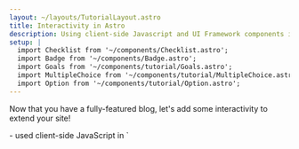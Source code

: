 ```yaml
---
layout: ~/layouts/TutorialLayout.astro
title: Interactivity in Astro
description: Using client-side Javascript and UI Framework components in Astro to provide interactivity.
setup: |
  import Checklist from '~/components/Checklist.astro';
  import Badge from '~/components/Badge.astro';
  import Goals from '~/components/tutorial/Goals.astro';
  import MultipleChoice from '~/components/tutorial/MultipleChoice.astro';
  import Option from '~/components/tutorial/Option.astro';
---
```

Now that you have a fully-featured blog, let's add some interactivity to extend your site!

<Goals>
  - used client-side JavaScript in `<script>` tags to create a light/dark theme toggle and responsive mobile navigation header
  - used the `astro-add` command to add an official Astro integration
  - created an interactive UI framework (Preact) component that fetches data from an external API
  - rendered Preact components on `index.astro`, controling each one's hydration method using a different `client:directive`
</Goals>

All the content on your site is **static**. A reader can navigate your site through links, but othwerwise, there is nothing for them to interact with.

You have used some build-time JavaScript to create and render parts of your site dynamically, but you do not yet have any client-side JavaScript, nor UI framework components (e.g. React, Svelte, Vue), that allow your readers to trigger any changes to the site.

Let's do that now!

### Test your knowledge

Fill in the blanks with: **`<script>`**, **JSX-like expressions**, **interactivity**, **build**, **code fences**, **browser**

`.astro` files can contain JavaScript between the || &nbsp &nbsp &nbsp &nbsp &nbsp **code fences** &nbsp &nbsp &nbsp &nbsp &nbsp || to define variables, receive props and run functions to help generate the HTML template. You can even write || **JSX-like expressions** || within the Astro component template to dynamically generate your HTML. But, all of this JavaScript is executed at || &nbsp &nbsp &nbsp &nbsp &nbsp **build** &nbsp &nbsp &nbsp &nbsp &nbsp || time, on the server, and is not available in the || &nbsp &nbsp &nbsp &nbsp &nbsp **browser** &nbsp &nbsp &nbsp &nbsp &nbsp ||.

For || &nbsp &nbsp &nbsp &nbsp &nbsp **interactivity** &nbsp &nbsp &nbsp &nbsp &nbsp || on your site, you need to write client-side JS (e.g in || &nbsp &nbsp &nbsp &nbsp &nbsp **`<script>`** &nbsp &nbsp &nbsp &nbsp &nbsp || tags) or use a UI framework component.


### Checklist for moving on

<Checklist key ="interactivity">
- [ ] I am ready to add some interactivity to my site!
</Checklist>

---

## Add Light / Dark Modes

<Goals>
  - made a new theme toggle UI component to switch your site between light and dark mode
  - defined global styles for both a light and a dark theme
  - used JavaScript within a `<script>` tag to make your toggle button interactive
  - refactored your JavaScript to a local project `.js` file
</Goals>

To give your blog readers the option of reading your site in either light mode or dark mode, let's create an interactive UI theme toggle switch. 

### Theme toggle component

1. Create a new file at `src/components/ThemeToggle.astro` and paste the following code into it:

    ```astro
    // src/components/ThemeToggle.astro
    <div class="toggle">
      <label class="switch">
        <input id="toggler" type="checkbox">
        <span class="slider"></span>
      </label>
    </div>
    ```

2. Add the theme toggle to `BaseLayout.astro` so that it will be displayed on all pages. Don't forget to import the component using its relative location!

    ```diff
    // src/layouts/BaseLayout.astro
      <Navigation />
    + <ThemeToggle />
      <h1>{title}</h1>

      <slot />

      <Footer />
    ```

3. Visit your browser preview at `localhost:3000` to see this component now rendered to your page, and try clicking on it.

    This theme toggle element is an HTML checkbox, but it won't look like one when we're done with it! 

    Using the CSS classes added to the HTML above, and some CSS definitions below, you will make this plain checkbox look like a sliding toggle instead. Don't worry if you find the CSS styles a little overwhelming. You can just copy and paste for now, and examine the details later!

### Style your toggle

Copy the following CSS into `global.css` to style the HTML input that will create the toggle switch:

```css
// src/styles/global.css
.toggle {
  margin-top: 2em;
}

.switch {
  position: relative;
  display: inline-block;
  width: 48px;
  height: 20px;
}

/* Hide default HTML checkbox */
.switch input {
  -webkit-appearance: none;
  appearance: none;
}

.slider {
  position: absolute;
  cursor: pointer;
  top: 0;
  left: 0;
  right: 0;
  bottom: 0;
  background-color: #333;
  border-radius: 20px;
  -webkit-transition: .4s;
  transition: .4s;
}

.slider::before {
  position: absolute;
  content: "";
  height: 12px;
  width: 12px;
  left: 4px;
  bottom: 4px;
  background-color: var(--toggler-color);
  border-radius: 50%;
  transition: .4s;
}

input:checked + .slider {
  background-color: #fff;
}

input:checked + .slider::before {
  transform: translateX(26px);
}

```

### Add CSS styling for each theme

To make your toggler, text and background different colors in each theme, define some CSS variables.

1. Define style colors for both a light (default) and dark theme in `global.css`. You can choose your own, or copy and paste:

    ```css title="src/styles/global.css"
    /* Default Light Mode Theme */
    :root, [data-theme="default"] {
      --body-bg-color: #E2CAF1;
      --text-color: #333;
      --toggler-color: #fff;
    }

    /* Dark Mode Theme */
    [data-theme="dark"] {
      --body-bg-color: #0D0950;
      --text-color: #fff;
      --toggler-color: #333;
    }
    ```

2. Edit your existing CSS so that both the text and background colors for your entire website are defined by CSS variables, which now depend on your theme choice:

    ```diff title="src/styles/global.css"
    body {
    -  background-color: #E2CAF1;    
    +  background-color: var(--body-bg-color);
    +  transition: background-color .45s ease-in;    
    }

    + * {
    +  color: var(--text-color);
    + }
    ```

3. Visit your site in your browser preview and click the theme toggle. Notice what does or does not change!

    Now, you have a styled HTML element at the top of your page, under your navigation links. It is still functionally a checkbox, so clicking on it does *something.* (Remember, an HTML checkbox can toggle between displaying an empty box and a checked box.) But, an HTML input element can only change its own appearance. 

    You will need JavaScript to monitor whether the toggle switch has been clicked, and then change the properties of *other* HTML elements in response.

### Add client-side interactivity

To provide **client-side JavaScript** (interactivity that can be prompted by the user), use a `<script>` tag in an Astro component template. 

#### Using JS in script tags

1. Add the following `<script>` tag in `src/layouts/BaseLayout.astro`:

    ```diff
    // src/layouts/BaseLayout.astro
    + <script>
    +   document.getElementById('toggler').addEventListener('change', (event) => {
    +     event.target.checked 
    +       ? document.body.setAttribute('data-theme', 'dark')
    +       : document.body.removeAttribute('data-theme')
    +   });
    + </script>
    </body>
    ```

    This script "listens" for a change to the checkbox, and sets or removes a `data-theme` dark mode attribute to the page `<body>` in response.

2. Check your browser preview at `localhost:3000` and click the theme toggle. Verify that you can change between light and dark modes.

    Your site now has an interactive UI element, thanks to a `<script>` tag in your HTML template!

:::note
Although you have already used some JavaScript to build parts of your site (e.g. mapping through a list of skills on the About page, fetching information from your Markdown files, creating page routes dynamically), those commands are all executed **at build time to create static HTML for your site**, and then the code is "thrown away." 

This is the first JavaScript for your site that is sent to the browser, and is available to run, and re-run, based on user interactions like refreshing a page or toggling an input.
:::

#### Importing a `.js` file

Just like you can refactor parts of your template into smaller Astro components, you can also move the contents of `<script>` tags into separate `.js` files. Then, you can import that file into your `<script>` tag.


1. Create `src/scripts/toggle-theme.js` (you will have to create a new folder) and move your JavaScript into it.

    ```js
    // src/scripts/toggle-theme.js
    document.getElementById('toggler').addEventListener('change', (event) => {
        event.target.checked 
        ? document.body.setAttribute('data-theme', 'dark')
        : document.body.removeAttribute('data-theme')
    });
    ```

2. Replace the contents of the `<script>` tag in `BaseLayout.astro` with this file import (note the relative location used, as with other imports from files within your project).

    ```astro
    // src/layouts/BaseLayout.astro
    <script>import '../scripts/theme-toggle.js'</script>
    ```

3. Check your browser preview again and verify that the theme toggle still works. 

:::note[limitations]
Although this toggle works on every page, your theme choice does not persist across pages or page refreshes. Writing the toggle state to `localStorage` is one way you can add this functionality to your website, but it is beyond the scope of this introductory tutorial.
:::

### Test your knowledge

Fill in the blanks with the following terms:  **code fences**, **build-time**, **written or imported**, **browser**, **JavaScript**, 

|| **JavaScript** || is a programming language that can add dynamic and interactive elements to websites.  Astro uses JavaScript first at || **build-time** || to create your site (e.g. to build dynamic routes, to map over arrays of data to display lists, to fetch data and to define variables). Then, Astro can optionally send JavaScript to the || **browser** || (also known as client-side JavaScript) which allows users to interact with your website and change parts of your built site (e.g. toggling switches, clicking on buttons).

In Astro, JavaScript that is only meant to build your site is written between the || **code fences** ||, is run on a server (e.g. Netlify), and then discarded once your site is published. JavaScript that is meant to control interactive elements on your site is || **written or imported** || between open and close `<script>` tags.

### Checklist for moving on

<Checklist key="theme">
- [ ] I can create small Astro UI components and include them on multiple pages by importing and using them in a layout.
- [ ] I can define CSS variables, and update my existing CSS to use them.
- [ ] I can add client-side interactivity on my site by writing JavaScript within a `<script>` tag
- [ ] I can write JavaScript in a `.js` file elsewhere within my project `src`, and import it into a `<script>` tag.
</Checklist>

### Resources

- [Client-side `<script>` in Astro](/en/core-concepts/astro-components/#client-side-scripts)

- [CSS Variables and How to Use Them](https://www.freecodecamp.org/news/what-are-css-variables-and-how-to-use-them/) <Badge>external</Badge>

---

## Responsive Navigation

<Goals>
  - used component-based design principles to create a responsive Header for your site
  - used semantic HTML tags to write clearer, more accessible, code
  - used mobile-first, responsive design principles to style your Header component for different screen sizes
  - written a `<script>` to allow your site visitor to open and close the navigation menu
</Goals>

### Using modern design principles

Astro was designed to help you to build projects using modern design principles, including **component-based composition** and **mobile-first responsiveness**. 

As a superset of HTML, Astro syntax also encourages you to build with **semantic HTML tags** that give your browser (and other developers!) key information about the purpose and content of the elements on your page. 

Sketching all these elements out first, in **pseudocode** can also be helpful to organize your thoughts and provide a roadmap. Let's see what it looks like to build with these ideas in mind!

### Header Component

1. Create a new Header component.

    <details>
    <summary>Give me more specific instructions!</summary>

    Create a file named `Header.astro` in `src/components/`
    </details>

2. Use semantic HTML elements to create the pattern of a `<nav></nav>` nested inside a `<header><header/>`.

    <details>
    <summary>Show me the code!</summary>

    ```astro
    ---
    // src/components/Header.astro
    ---
    <header>
      <nav>
      </nav>
    <header>
    ```
    </details>


3. Import and add two components: a "coming soon" `<Hamburger />` component and your existing `<Navigation />` component inside the `<nav>`. 

    Don't worry about the fact that you haven't built the Hamburger component yet. This is another example of writing **pseudocode**: code that simply reveals our intentions first, allowing us to add details later. So, don't bother to check your browser preview yet. It won't work!

    <details>
    <summary>Show me the code!</summary>

    ```astro
    ---
    // src/components/Navigation.astro
    import Hamburger from '../components/Hamburger.astro';
    import Navigation from '../components/Navigation.astro';
    ---
    <header>
      <nav>
        <Hamburger />
        <Navigation />
      </nav>
    <header>
    ```
    </details>

### Hamburger Component

1. Create the missing `<Hamburger />` component.

    <details>
    <summary>Give me more specific instructions!</summary>

    Create a file named `Hamburger.astro` in `src/components/`
    </details>

2. Copy the following code into your component. This will represent your 3-line "hamburger" menu to open and close your navigation links on mobile. (You will add new CSS styles to your `.global.css` later.)

    ```astro
    ---
    // src/components/Hamburger.astro
    ---
    <div class="hamburger">
      <span class="line"></span>
      <span class="line"></span>
      <span class="line"></span>
    </div>
    ```

### Navigation Component

1. Update `Header.astro` in preparation for using CSS styles to create a responsive, mobile header. Wrap the existing navigation links in a `<div> ` with the class `nav-links`.

    <details>
    <summary>Show me the code!</summary>

    ```astro
    ---
    // src/components/Header.astro
    ---
    <div class="nav-links">
      <a href="/">Home</a>
      <a href="/about">About</a>
      <a href="/blog">Blog</a>
    <div>
    ```
    </details>


### CSS

1. Copy the CSS styles below into `global.css`. These styles:

    - create lines for the hamburger menu
    - style and position the navigation links for mobile
    - include an `expanded` class that can be toggled to display or hide the links on mobile
    - use a `@media` query to define different styles for larger screen sizes

    Note that responsive, mobile-first desgin starts by defining what should happen on small screen sizes first. Then, styles are adjusted to accommodate larger screen sizes. This is because smaller screen sizes require simpler layouts. If you design the complicated case first, then you have to work backwards to try to make it simple again.

    ```css
    // src/styles/global.css
    /* nav styles */
    .nav {
      align-items: center;
      padding-top: 20px;
    }

    .hamburger {
      padding-right: 20px;
      cursor: pointer;
    }

    .hamburger .line {
      display: block;
      width: 40px;
      height: 5px;
      margin-bottom: 10px;
      background-color: var(--text-color);
    }

    .nav-links {
      width: 100%;
      top: 5rem;
      left: 48px;
      background-color: #ff9776;
      display: none;
      margin: 0;
    }

    .nav-links a {
      display: block;
      text-align: center;
      padding: 10px 0;
      text-decoration: none;
      font-size: 1.2rem;
      font-weight: bold;
      text-transform: uppercase;
    }

    .nav-links a:hover, a:focus {
      background-color: #ff9776;
    }

    .expanded {
      display: unset;
    }

    @media screen and (min-width: 636px) {
      .nav-links {
        margin-left: 5em;
        display: block;
        position: static;
        width: auto;
        background: none;
      }

      .nav-links a {
        display: inline-block;
        padding: 15px 20px;
      }

      .hamburger {
        display: none;
      }
    }
    ```

2. Check your browser preview at `localhost:3000` and verify that your header is now styled!

    Resize your window and look for different styles being applied at different screen widths. Your header is now **responsive** to screen size! `@media` queries allow the appearance to update dynamically, but the CSS classes do not change, meaning that it will always have one single appearance at each screen size.

### Script

Your header is not yet **interactive** because it can't respond to user input, like clicking on the hamburger menu to show or hide the navigation links. You need to add a `<script>` tag to provide client-side JavaScript to "listen" for this user event and then change an element's CSS styles accordingly.

1. Add a second `<script>` tag to `BaseLayout.astro`

    ```diff
    // src/layouts/BaseLayout.astro
      <script src='../scripts/theme-toggle.js'></script>
    + <script>
    +   document.querySelector('.hamburger').addEventListener('click', () => {
    +     document.querySelector('.nav-links').classList.toggle('expanded');
    +   });
    + </script>
    ```

    This script reacts to the `<Hamburger />` component being clicked, and toggles the CSS class of the`<Navigation />` component.

2. Check your browser preview again at various sizes, and verify that you have a working navigation menu that is both responsive to screen size and responds to user input.

### Test your knowledge

Answer the following multiple choice questions:

1. Mobile-first is a popular modern web design strategy because

    <MultipleChoice>
      <Option>
        many people will visit your website using their phones.
      </Option>
      <Option>
        mobile screen sizes are smaller, and this allows us to start with the most essential elements in a simple layout first, and prioritize important site features and interactions.
      </Option>
      <Option>
        cell phones may be less powerful than computers, requiring mobile versions of your site to be more scaled-back than desktop versions. It is easier to add complexity (e.g. hover states, additional panels).
      </Option>
      <Option>
        websites that have been designed **for mobile viewing** will naturally look better on mobile, and visitors will have more confidence in your organization or company if your site looks and feels fully-functional.
      </Option>
      <Option isCorrect>
        all of the above! In fact, there is no good reason *not* to design mobile-first!📱
      </Option>
    </MultipleChoice>

2. Which of the following is **not** an example of a semantic HTML element:

    <MultipleChoice>
      <Option>
        `<header>`

        <Fragment slot="feedback">Try again! This **is** a semantic tag. It tells you about its specific usage or purpose.</Fragment>
      </Option>
      <Option isCorrect>
        `<div>`

        <Fragment slot="feedback">Correct! This element doesn't tell you very much about its purpose.</Fragment>
      </Option>
      <Option>
        `<article>` 

        <Fragment slot="feedback">Try again! This **is** a semantic tag. It tells you about its specific usage or purpose.</Fragment>        
      </Option>
      <Option>
        `<section>` 

        <Fragment slot="feedback">Try again! This **is** a semantic tag. It tells you about its specific usage or purpose.</Fragment>
      </Option>
      <Option>
        `<aside>` 

        <Fragment slot="feedback">Try again! This **is** a semantic tag. It tells you about its specific usage or purpose.</Fragment>
      </Option>
    </MultipleChoice>

### Checklist for moving on

<Checklist key="nav">
- [ ] I can use semantic HTML tags instead of generic ones to better describe my code. 
- [ ] I can think about mobile-first, responsive design principles when creating my website.
- [ ] I can use multiple `<script>` tags in the same Astro component.
</Checklist>

### Resources

- [Component-based Design](https://www.droptica.com/blog/component-based-design/) <Badge>external</Badge>

- [Semantic HTML Tags](https://www.dofactory.com/html/semantics) <Badge>external</Badge>

- [Mobile-first Design](https://www.mobileapps.com/blog/mobile-first-design) <Badge>external</Badge>

---

## Using Other Frameworks in Astro

<Goals>
  - used the `astro add` command to add an official integration (Preact) to your site
  - created two UI Framework components (using Preact) and rendered them on an Astro page
  - used different `client:directives` to customize the JavaScript hydration of your framework components, and renered a component with no directive at all to compare the output
</Goals>

Astro components are **templating components only**, so they require `<script>` tags to execute JavaScript in the browser. 

But, Astro can also render components from other popular UI frameworks, like the one above. For each individual UI framework component, Astro can individually and selectively execute **its** JavaScript, its own island, with a `client:directive` component attribute.

### Add a UI Framework Component

1. Quit the dev server (`CTRL + C`) to have access to the terminal. Then, type the following command to automatically add the ability to use Preact components in your Astro project:

    ```shell
    npx astro add preact
    ```

2. Follow the command line instructions to confirm (Y) two times -- once to add Preact to your `astro.config.mjs` file configuration, and then once to install the package itself.

3. Create a new file in `src/components/` named `Greeting.jsx`

    Note the `.jsx` file extension used by Preact. This file will be written in JSX, not Astro syntax. You can even add existing `.jsx` files from other projects directly in to your Astro project (though, some libraries and external packages may not be supported).

### Preact Greeting Banner

This component will randomly select a greeting from an array received as props, and render it in a welcome message.

1. Add the following code to the `Greeting.jsx` file you created in the previous section.

    ```jsx
    // src/components/Greeting.jsx
    import { h } from 'preact'

    export default function Banner({messages}) {
      const greeting = messages[(Math.floor(Math.random() * 4))];
      return (
        <h3>{greeting}! Thank you for visiting!</h3>
      );
    }
    ```

2. Import and use this component in your component template on your Home page `index.astro`:

    ```diff
    ---
    // src/pages/index.astro
    import BaseLayout from '../layouts/BaseLayout.astro';
    + import Greeting from '../components/Greeting.jsx';
    ---
    <BaseLayout title="Home Page">
      <h2>My awesome blog subtitle</h2>
    + <Greeting messages={["Hi", "Hello", "Howdy", "Hola"]} />
    </BaseLayout>
    ```

    Notice that this component, like many of your Astro components, *uses* JavaScript to render HTML. But, it doesn't necessarily **need** any JavaScript sent to the client because your user will not interact with it. 

    To generate a single random message chosen every time your site builds, this Preact component functions exactly like an Astro component.

    However, you **can** add a `client:load` attribute on your component which will cause the component to execute, and the message to update, on every page rerender, just like it would do in a typical JavaScript SPA (single page application).

3. Add a second `<Greeting />` component with the `client:load` directive.

    ```diff
    ---
    // src/pages/index.astro
    import BaseLayout from '../layouts/BaseLayout.astro';
    import Greeting from '../components/Greeting.jsx';
    ---
    <BaseLayout title="Home Page">
      <h2>My awesome blog subtitle</h2>
      <Greeting messages={["Hi", "Hello", "Howdy", "Hola"]} />
    + <Greeting client:load messages={["Hi", "Hello", "Howdy", "Hola"]} />
    </BaseLayout>
    ```

    To see the difference in behaviour, you will need to view your built site, live on the web.

4. Commit your current progress to GitHub, and wait for Netlify to automatically build and republish your site to the web.

5. Visit your live website at your `netlify.app` URL. Refresh the page several times and compare the two greeting messages. 

#### Analyze the Pattern

Consider an Astro component with the following code:

```astro
---
import BaseLayout from '../layouts/BaseLayout.astro';
import AstroBanner from '../components/AstroBanner.astro';
import PreactBanner from '../components/PreactBanner.jsx';
import SvelteCounter from '../components/SvelteCounter.svelte';
---
<BaseLayout>
  <AstroBanner />
  <PreactBanner />
  <PreactBanner client:load />
  <SvelteCounter />
  <SvelteCounter client:visible />
</BaseLayout>
```

1. Which of the five components will be **hydrated**, sending JavaScript to the client?

    || `<PreactBanner client:load />` and `<SvelteCounter client:visible />` will be hydrated. ||

2. In what way(s) will the two `<PreactBanner />` components be the same? In what way(s) will they be different? 

    || Same: They both render the same HTML elements and look the same. Different: One will be generated at build time and will not rerender until your site is rebuilt. It will show the same message until your site is rebuilt. The one with a client directive will reload on every page refresh, showing a new message each time. ||

3. If you couldn't see your website's code, only the live published page, how would you tell which `<SvelteCounter />` component used a `client:directive`? 

    || Try clicking the buttons, and see which one is interactive. The one that is interactive has a client directive. ||


### Preact Quote Generator

This component is interactive, written using Preact using popular hooks like `useState()` and `useEffect()`. It fetches a random quotation from an external API on page refresh, and also in response to a button click.

1. Copy the code below and paste it into a new file named `Quote.jsx` in `src/components`:

    ```jsx
    // src/components/Quote.jsx 
    import { h } from 'preact';
    import { useState, useEffect } from 'preact/hooks';

    export default function Quotable() {
      const [data, setData] = useState(null);

      async function updateQuote() {
        const response = await fetch("https://api.quotable.io/random");
        const data = await response.json();
        setData(data);
      }

      useEffect(() => {
        updateQuote();
      }, []);

      if (!data) return null;

      return (
        <div>
          <figure>
            <blockquote>{data.content}</blockquote>
            <figcaption>— {data.author}</figcaption>
          </figure>
          <button onClick={updateQuote}>New Quote</button>
        </div>
      );
    }
    ```

2. Import and add this component to your Home page at `index.astro`.

    ```diff
    ---
    // src/pages/index.astro 
    import BaseLayout from '../layouts/BaseLayout.astro';
    import Greeting from '../components/Greeting.jsx';
    + import Quote from '../components/Quote.jsx';
    ---
    <BaseLayout title="Home Page">
      <h2>My awesome blog subtitle</h2>
      <Greeting messages={["Hi", "Hello", "Howdy", "Hola"]} />
      <Greeting client: load messages={["Hi", "Hello", "Howdy", "Hola"]} />
    + <Quote client:only="preact" />
    </BaseLayout>
    ```

3. Check your browser preview at `localhost:3000` and verify that your component automatically fetches a random quotation on page load, and in response to clicking the <kbd>New Quote</kbd> button.

4. Commit your changes to GitHub and wait for Netlify to automatically build and republish your site to the web.

5. Visit your live website at your `netlify.app` URL. Refresh the page several times and click the <kbd>New Quote</kbd> button and verify that both events fetch a new random quotation from the API.

### Test your knowledge

Choose whether each of the following statements describes Astro `<script>` tags, UI framework components or both.

1. They provide interactive UI elements on your website.

    <MultipleChoice>
      <Option>
        Astro `<script>` tags
      </Option>
      <Option>
        UI framework components
      </Option>
      <Option isCorrect>
        both
      </Option>
    </MultipleChoice>

2. They allow you to "try out" a new framework without requiring you to start an entire new project using that tech stack.

    <MultipleChoice>
      <Option>
        Astro `<script>` tags
      </Option>
      <Option isCorrect>
        UI framework components
      </Option>
      <Option>
        both
      </Option>
    </MultipleChoice>

3. They can be reused on multiple pages by adding them to several Astro components, and/or in an Astro layout component.

    <MultipleChoice>
      <Option>
        Astro `<script>` tags
      </Option>
      <Option>
        UI framework components
      </Option>
      <Option isCorrect>
        both
      </Option>
    </MultipleChoice>

4. They allow you to bring components you have written in other frameworks and drop them right into your site.

    <MultipleChoice>
      <Option>
        Astro `<script>` tags
      </Option>
      <Option isCorrect>
        UI framework components
      </Option>
      <Option>
        both
      </Option>
    </MultipleChoice>

5. They allow you to create a fully-functional, interactive and dynamic website without needing to know or learn any other JavaScript frameworks.

    <MultipleChoice>
      <Option isCorrect>
        Astro `<script>` tags
      </Option>
      <Option>
        UI framework components
      </Option>
      <Option>
        both
      </Option>
    </MultipleChoice>

### Checklist for moving on

<Checklist key="framework">
- [ ] I can install an Astro integration using the command `astro add` in the terminal.
- [ ] I can write UI framework components in their own language, with their own native extention then import and use them in `.astro` components alongside my Astro components.
- [ ] I can choose whether to use a `client:directive` to control hydration on my UI framework component, depending on when I want its JavaScript to run.
- [ ] I can make an interactive element on my website by using either JavaScript inside a `<script>` tag, or by writing and hydrating a UI framework component.
</Checklist>

### Resources

- [Astro Integrations Guide](/en/guides/integrations-guide/)

- [Using UI Framework Components in Astro](/en/core-concepts/framework-components/#using-framework-components)

- [Astro client directives reference](/en/reference/directives-reference/#client-directives)
